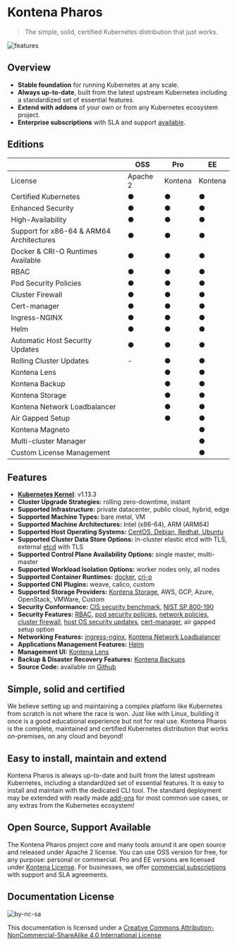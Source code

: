 # Kontena Pharos

> The simple, solid, certified Kubernetes distribution that just works.

![features](https://kontena.io/images/pharos-features.svg)

## Overview

- **Stable foundation** for running Kubernetes at any scale.
- **Always up-to-date**, built from the latest upstream Kubernetes including a standardized set of essential features.
- **Extend with addons** of your own or from any Kubernetes ecosystem project.
- **Enterprise subscriptions** with SLA and support [available](https://kontena.io/pharos#pricing).

## Editions

|                       | OSS | Pro | EE |
| --------------------- | --- | --- | -- |
| License               | Apache 2  | Kontena | Kontena |
| Certified Kubernetes  | ●   | ●   | ● |
| Enhanced Security     | ●   | ●   | ● |
| High-Availability | ● | ● | ● |
| Support for x86-64 & ARM64 Architectures | ● | ● | ● |
| Docker & CRI-O Runtimes Available | ● | ● | ● |
| RBAC | ● | ● | ● |
| Pod Security Policies | ● | ● | ● |
| Cluster Firewall | ● | ● | ● |
| Cert-manager | ● | ● | ● |
| Ingress-NGINX | ● | ● | ● |
| Helm | ● | ● | ● |
| Automatic Host Security Updates | ● | ● | ● |
| Rolling Cluster Updates       | -   | ●   | ● |
| Kontena Lens          |     | ●   | ● |
| Kontena Backup        |     | ●   | ● |
| Kontena Storage       |     | ●   | ● |
| Kontena Network Loadbalancer |     | ●   | ● |
| Air Gapped Setup      |     | ●   | ● |
| Kontena Magneto       |     |     | ● |
| Multi-cluster Manager |     |     | ● |
| Custom License Management |     |     | ● |

## Features

- **[Kubernetes Kernel](https://github.com/kubernetes/kubernetes)**: v1.13.3
- **Cluster Upgrade Strategies:** rolling zero-downtime, instant
- **Supported Infrastructure:** private datacenter, public cloud, hybrid, edge
- **Supported Machine Types:** bare metal, VM
- **Supported Machine Architectures:** Intel (x86-64), ARM (ARM64)
- **Supported Host Operating Systems:** [CentOS, Debian, Redhat, Ubuntu](requirements.md)
- **Supported Cluster Data Store Options:** in-cluster elastic etcd with TLS, external [etcd](https://coreos.com/etcd/) with TLS
- **Supported Control Plane Availability Options:** single master, multi-master
- **Supported Workload Isolation Options:** worker nodes only, all nodes
- **Supported Container Runtimes:** [docker](https://mobyproject.org/), [cri-o](http://cri-o.io/)
- **Supported CNI Plugins:** weave, calico, custom 
- **Supported Storage Providers:** [Kontena Storage](addons/kontena-storage.md), AWS, GCP, Azure, OpenStack, VMWare, Custom
- **Security Conformance:** [CIS security benchmark](https://www.cisecurity.org/benchmark/kubernetes/), [NIST SP 800-190](https://csrc.nist.gov/publications/detail/sp/800-190/final)
- **Security Features:** [RBAC](https://kubernetes.io/docs/admin/authorization/rbac/), [pod security policies](https://kubernetes.io/docs/concepts/policy/pod-security-policy/), [network policies](https://kubernetes.io/docs/concepts/services-networking/network-policies/), [cluster firewall](networking/README.md#firewalld), [host OS security updates](addons/host-upgrades.md), [cert-manager](addons/cert-manager.md), air gapped setup option
- **Networking Features:** [ingress-nginx](addons/ingress-nginx.md), [Kontena Network Loadbalancer](addons/kontena-network-lb.md)
- **Applications Management Features:** [Helm](addons/helm.md)
- **Management UI:** [Kontena Lens](addons/kontena-lens.md)
- **Backup & Disaster Recovery Features:** [Kontena Backups](addons/kontena-backup.md)
- **Source Code:** available on [Github](https://github.com/kontena/pharos-cluster/)

## Simple, solid and certified

We believe setting up and maintaining a complex platform like Kubernetes from scratch is not where the race is won. Just like with Linux, building it once is a good educational experience but not for real use. Kontena Pharos is the complete, maintained and certified Kubernetes distribution that works on-premises, on any cloud and beyond!

## Easy to install, maintain and extend

Kontena Pharos is always up-to-date and built from the latest upstream Kubernetes, including a standardized set of essential features. It is easy to install and maintain with the dedicated CLI tool. The standard deployment may be extended with ready made [add-ons](addons/README.md) for most common use cases, or any extras from the Kubernetes ecosystem!

## Open Source, Support Available

The Kontena Pharos project core and many tools around it are open source and released under Apache 2 license. You can use OSS version for free, for any purpose: personal or commercial. Pro and EE versions are licensed under [Kontena License](https://github.com/kontena/pharos-cluster/blob/master/licenses/KONTENA.md). For businesses, we offer [commercial subscriptions](https://kontena.io/pharos/#pricing) with support and SLA agreements.

## Documentation License

![by-nc-sa](https://i.creativecommons.org/l/by-nc-sa/4.0/88x31.png)

This documentation is licensed under a [Creative Commons Attribution-NonCommercial-ShareAlike 4.0 International License](http://creativecommons.org/licenses/by-nc-sa/4.0/)
